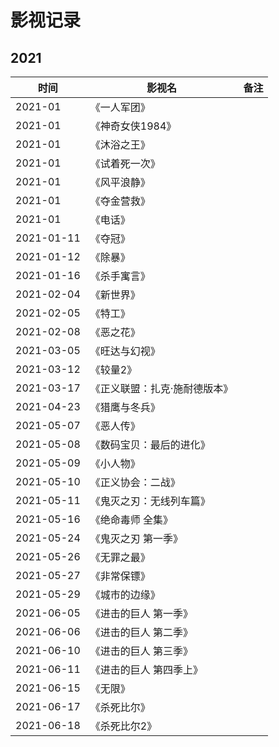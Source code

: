 # 影视记录


## 2021


时间 | 影视名 | 备注
-----|------|-----
2021-01 | 《一人军团》 | 
2021-01 | 《神奇女侠1984》 | 
2021-01 | 《沐浴之王》 | 
2021-01 | 《试着死一次》 | 
2021-01 | 《风平浪静》 | 
2021-01 | 《夺金营救》 | 
2021-01 | 《电话》 | 
2021-01-11 | 《夺冠》 | 
2021-01-12 | 《除暴》 | 
2021-01-16 | 《杀手寓言》 | 
2021-02-04 | 《新世界》 | 
2021-02-05 | 《特工》 | 
2021-02-08 | 《恶之花》 | 
2021-03-05 | 《旺达与幻视》 | 
2021-03-12 | 《较量2》 | 
2021-03-17 | 《正义联盟：扎克·施耐德版本》 | 
2021-04-23 | 《猎鹰与冬兵》 |
2021-05-07 | 《恶人传》 | 
2021-05-08 | 《数码宝贝：最后的进化》 | 
2021-05-09 | 《小人物》 | 
2021-05-10 | 《正义协会：二战》 | 
2021-05-11 | 《鬼灭之刃：无线列车篇》 | 
2021-05-16 | 《绝命毒师 全集》 | 
2021-05-24 | 《鬼灭之刃 第一季》 | 
2021-05-26 | 《无罪之最》 | 
2021-05-27 | 《非常保镖》 | 
2021-05-29 | 《城市的边缘》 | 
2021-06-05 | 《进击的巨人 第一季》 | 
2021-06-06 | 《进击的巨人 第二季》 | 
2021-06-10 | 《进击的巨人 第三季》 | 
2021-06-11 | 《进击的巨人 第四季上》 | 
2021-06-15 | 《无限》 | 
2021-06-17 | 《杀死比尔》 | 
2021-06-18 | 《杀死比尔2》 | 
